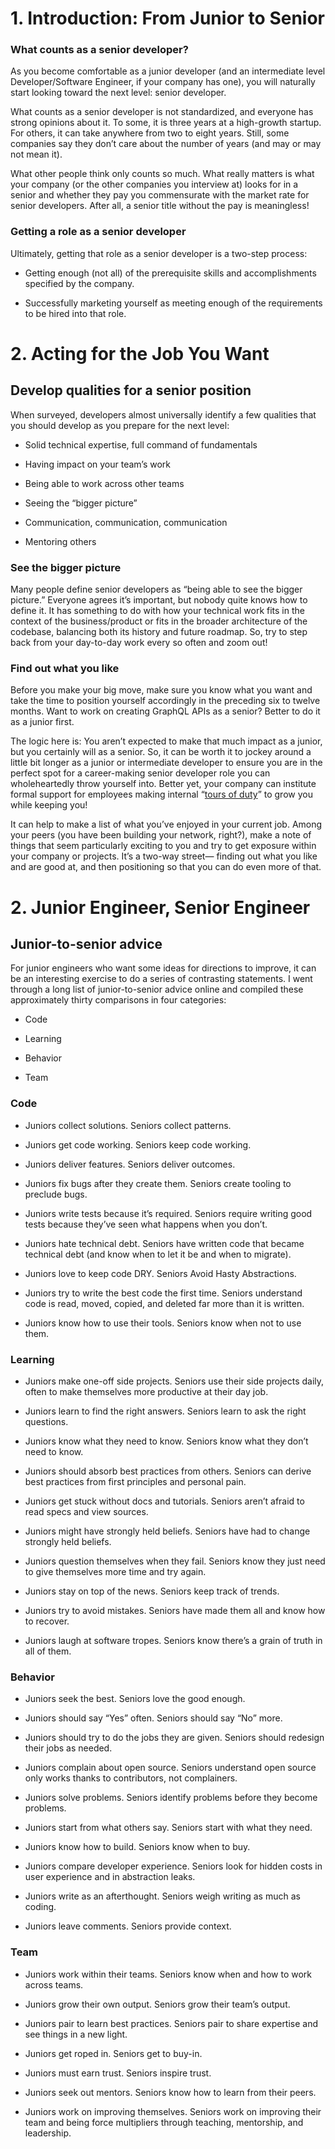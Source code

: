 # 1. Introduction: From Junior to Senior

### What counts as a senior developer?

As you become comfortable as a junior developer (and an intermediate level Developer/Software Engineer, if your company has one), you will naturally start looking toward the next level: senior developer.

What counts as a senior developer is not standardized, and everyone has strong opinions about it. To some, it is three years at a high-growth startup. For others, it can take anywhere from two to eight years. Still, some companies say they don’t care about the number of years (and may or may not mean it).

What other people think only counts so much. What really matters is what your company (or the other companies you interview at) looks for in a senior and whether they pay you commensurate with the market rate for senior developers. After all, a senior title without the pay is meaningless!

### Getting a role as a senior developer

Ultimately, getting that role as a senior developer is a two-step process:

* Getting enough (not all) of the prerequisite skills and accomplishments specified by the company.

* Successfully marketing yourself as meeting enough of the requirements to be hired into that role.

# 2. Acting for the Job You Want

## Develop qualities for a senior position

When surveyed, developers almost universally identify a few qualities that you should develop as you prepare for the next level:

* Solid technical expertise, full command of fundamentals

* Having impact on your team’s work

* Being able to work across other teams

* Seeing the “bigger picture”

* Communication, communication, communication

* Mentoring others

### See the bigger picture

Many people define senior developers as “being able to see the bigger picture.” Everyone agrees it’s important, but nobody quite knows how to define it. It has something to do with how your technical work fits in the context of the business/product or fits in the broader architecture of the codebase, balancing both its history and future roadmap. So, try to step back from your day-to-day work every so often and zoom out!


### Find out what you like

Before you make your big move, make sure you know what you want and take the time to position yourself accordingly in the preceding six to twelve months. Want to work on creating GraphQL APIs as a senior? Better to do it as a junior first.

The logic here is: You aren’t expected to make that much impact as a junior, but you certainly will as a senior. So, it can be worth it to jockey around a little bit longer as a junior or intermediate developer to ensure you are in the perfect spot for a career-making senior developer role you can wholeheartedly throw yourself into. Better yet, your company can institute formal support for employees making internal “[tours of duty](https://hbr.org/2013/06/tours-of-duty-the-new-employer-employee-compact)” to grow you while keeping you!

It can help to make a list of what you’ve enjoyed in your current job. Among your peers (you have been building your network, right?), make a note of things that seem particularly exciting to you and try to get exposure within your company or projects. It’s a two-way street— finding out what you like and are good at, and then positioning so that you can do even more of that.

# 2. Junior Engineer, Senior Engineer

## Junior-to-senior advice

For junior engineers who want some ideas for directions to improve, it can be an interesting exercise to do a series of contrasting statements. I went through a long list of junior-to-senior advice online and compiled these approximately thirty comparisons in four categories:

* Code

* Learning

* Behavior

* Team

### Code

* Juniors collect solutions. Seniors collect patterns.

* Juniors get code working. Seniors keep code working.

* Juniors deliver features. Seniors deliver outcomes.

* Juniors fix bugs after they create them. Seniors create tooling to preclude bugs.

* Juniors write tests because it’s required. Seniors require writing good tests because they’ve seen what happens when you don’t.

* Juniors hate technical debt. Seniors have written code that became technical debt (and know when to let it be and when to migrate).

* Juniors love to keep code DRY. Seniors Avoid Hasty Abstractions.

* Juniors try to write the best code the first time. Seniors understand code is read, moved, copied, and deleted far more than it is written.

* Juniors know how to use their tools. Seniors know when not to use them.

### Learning

* Juniors make one-off side projects. Seniors use their side projects daily, often to make themselves more productive at their day job.

* Juniors learn to find the right answers. Seniors learn to ask the right questions.

* Juniors know what they need to know. Seniors know what they don’t need to know.

* Juniors should absorb best practices from others. Seniors can derive best practices from first principles and personal pain.

* Juniors get stuck without docs and tutorials. Seniors aren’t afraid to read specs and view sources.

* Juniors might have strongly held beliefs. Seniors have had to change strongly held beliefs.

* Juniors question themselves when they fail. Seniors know they just need to give themselves more time and try again.

* Juniors stay on top of the news. Seniors keep track of trends.

* Juniors try to avoid mistakes. Seniors have made them all and know how to recover.

* Juniors laugh at software tropes. Seniors know there’s a grain of truth in all of them.

### Behavior

* Juniors seek the best. Seniors love the good enough.

* Juniors should say “Yes” often. Seniors should say “No” more.

* Juniors should try to do the jobs they are given. Seniors should redesign their jobs as needed.

* Juniors complain about open source. Seniors understand open source only works thanks to contributors, not complainers.

* Juniors solve problems. Seniors identify problems before they become problems.

* Juniors start from what others say. Seniors start with what they need.

* Juniors know how to build. Seniors know when to buy.

* Juniors compare developer experience. Seniors look for hidden costs in user experience and in abstraction leaks.

* Juniors write as an afterthought. Seniors weigh writing as much as coding.

* Juniors leave comments. Seniors provide context.

### Team

* Juniors work within their teams. Seniors know when and how to work across teams.

* Juniors grow their own output. Seniors grow their team’s output.

* Juniors pair to learn best practices. Seniors pair to share expertise and see things in a new light.

* Juniors get roped in. Seniors get to buy-in.

* Juniors must earn trust. Seniors inspire trust.

* Juniors seek out mentors. Seniors know how to learn from their peers.

* Juniors work on improving themselves. Seniors work on improving their team and being force multipliers through teaching, mentorship, and leadership.
